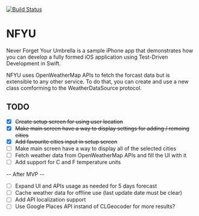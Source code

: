 [![Build Status](https://travis-ci.org/gtranchedone/NFYU.svg)](https://travis-ci.org/gtranchedone/NFYU)

# NFYU

Never Forget Your Umbrella is a sample iPhone app that demonstrates
 how you can develop a fully formed iOS application using Test-Driven
 Development in Swift.

NFYU uses OpenWeatherMap APIs to fetch the forcast data but is
 extensible to any other service. To do that, you can create and use
 a new class comforming to the WeatherDataSource protocol.

## TODO

- [x] ~~Create setup screen for using user location~~
- [x] ~~Make main screen have a way to display settings
 for adding / remoing cities~~
- [x] ~~Add favourite cities input in setup screen~~
- [ ] Make main screen have a way to display all of the selected cities
- [ ] Fetch weather data from OpenWeatherMap APIs and fill the UI with it
- [ ] Add support for C and F temperature units

-- After MVP --

- [ ] Expand UI and APIs usage as needed for 5 days forecast
- [ ] Cache weather data for offline use (last update date must be clear)
- [ ] Add API localization support
- [ ] Use Google Places API instand of CLGeocoder for more results?
